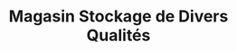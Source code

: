 ---
title: "Magasin Stockage de Divers Qualités"
url: /macenta/magasin-stockage-de-divers-qualites/
shop: Lebensmittel
---